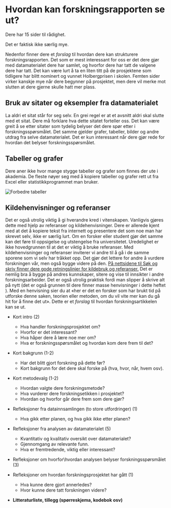 # Hvordan kan forskningsrapporten se ut?

Dere har 15 sider til rådighet.

Det er faktisk ikke særlig mye.

Nedenfor finner dere et *forslag* til hvordan dere kan strukturere forskningsrapporten. Det som er mest interessant for oss er det dere gjør med datamaterialet dere har samlet, og hvorfor dere har tatt de valgene dere har tatt. Det kan være lurt å ta en liten titt på de prosjektene som tidligere har blitt nominert og vunnet Holbergprisen i skolen. Femten sider virker kanskje mye når dere begynner på prosjektet, men dere vil merke mot slutten at dere gjerne skulle hatt mer plass.

## Bruk av sitater og eksempler fra datamaterialet

La aldri et sitat står for seg selv. En grei regel er at et avsnitt aldri skal slutte med et sitat. Dere må forklare hva dette sitatet forteller oss. Det kan være greit å se etter sitater som tydelig belyser det dere spør etter i forskningsspørsmålet. Det samme gjelder grafer, tabeller, bilder og andre utdrag fra selve datamaterialet. Det er kun interessant når dere gjør rede for hvordan det belyser forskningsspørsmålet.

## Tabeller og grafer

Dere aner ikke hvor mange stygge tabeller og grafer som finnes der ute i akademia. De fleste nøyer seg med å kopiere tabeller og grafer rett ut fra Excel eller statistikkprogrammet man bruker.

![Forbedre tabeller](How-you-can-design-better-with-less-bar-chart-example)

## Kildehenvisninger og referanser

Det er også utrolig viktig å gi hverandre kred i vitenskapen. Vanligvis gjøres dette med hjelp av referanser og kildehenvisninger. Dere er allerede kjent med at det å kopiere tekst fra internett og presentere det som noe man har skrevet selv, ikke er særlig lurt. Om en forsker eller student gjør det samme kan det føre til oppsigelse og utstengelse fra universitetet. Uredelighet er ikke hovedgrunnen til at det er viktig å bruke referanser. Med kildehenvisninger og referanser inviterer vi andre til å gå i de samme sporene som vi selv har tråkket opp. Det gjør det lettere for andre å vurdere forskningen vår, men også bygge videre på den. [På nettsidene til Søk og skriv finner dere gode retningslinjer for kildebruk og referanser.][1] Det er nemlig bra å bygge på andres kunnskaper, sitere og vise til innsikter i andre forskningsarbeider. Det er også utrolig praktisk fordi man slipper å skrive alt på nytt (det er også grunnen til dere finner masse henvisninger i dette heftet ). Med en henvisning sier du at «her er det en forsker som har brukt tid på utforske denne saken, teorien eller metoden, om du vil vite mer kan du gå hit for å finne det ut». Dette er et _forslag_ til hvordan forskningsartikkelen kan se ut.

   [1]: http://sokogskriv.no/kildebruk-og-referanser/

  * Kort intro (2)

    * Hva handler forskningsprosjektet om?
    * Hvorfor er det interessant?
    * Hva håper dere å lære noe mer om?
    * Hva er forskningsspørsmålet og hvordan kom dere frem til det?

  * Kort bakgrunn (1-2)

    * Har det blitt gjort forskning på dette før?
    * Kort bakgrunn for det dere skal forske på (hva, hvor, når, hvem osv).

  * Kort metodevalg (1-2)

    * Hvordan valgte dere forskningsmetode?
    * Hva vurderer dere forskningsetikken i prosjektet?
    * Hvordan og hvorfor går dere frem som dere gjør?

  * Refleksjoner fra datainnsamlingen (to store utfordringer) (1)

    * Hva gikk etter planen, og hva gikk ikke etter planen?

  * Refleksjoner fra analysen av datamaterialet (5)

    * Kvantitativ og kvalitativ oversikt over datamaterialet?
    * Gjennomgang av relevante funn.
    * Hva er fremtredende, viktig eller interessant?

  * Refleksjoner om hvorfor\hvordan analysen belyser forskningsspørsmålet (3)
  * Refleksjoner om hvordan forskningsprosjektet har gått (1)

    * Hva kunne dere gjort annerledes?
    * Hvor kunne dere tatt forskningen videre?

  * **Litteraturliste, tillegg (spørreskjema, kodebok osv)**

